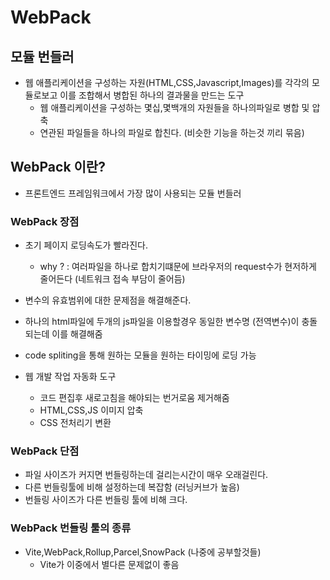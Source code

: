 # WebPack


## 모듈 번들러
- 웹 애플리케이션을 구성하는 자원(HTML,CSS,Javascript,Images)를 각각의 모듈로보고 이를 조합해서 병합된 하나의 결과물을 만드는 도구
  - 웹 애플리케이션을 구성하는 몇십,몇백개의 자원들을 하나의파일로 병합 및 압축 
  - 연관된 파일들을 하나의 파일로 합친다. (비슷한 기능을 하는것 끼리 묶음)

## WebPack 이란?
- 프론트엔드 프레임워크에서 가장 많이 사용되는 모듈 번들러


### WebPack 장점
- 초기 페이지 로딩속도가 빨라진다.
  - why ? : 여러파일을 하나로 합치기떄문에 브라우저의 request수가 현저하게 줄어든다 (네트워크 접속 부담이 줄어듬)

- 변수의 유효범위에 대한 문제점을 해결해준다. 
 - 하나의 html파일에 두개의 js파일을 이용할경우 동일한 변수명 (전역변수)이 충돌되는데 이를 해결해줌 

- code spliting을 통해 원하는 모듈을 원하는 타이밍에 로딩 가능

- 웹 개발 작업 자동화 도구
  - 코드 편집후 새로고침을 해야되는 번거로움 제거해줌 
  - HTML,CSS,JS 이미지 압축 
  - CSS 전처리기 변환

### WebPack 단점
- 파일 사이즈가 커지면 번들링하는데 걸리는시간이 매우 오래걸린다. 
- 다른 번들링툴에 비해 설정하는데 복잡함 (러닝커브가 높음)
- 번들링 사이즈가 다른 번들링 툴에 비해 크다.


### WebPack 번들링 툴의 종류
- Vite,WebPack,Rollup,Parcel,SnowPack (나중에 공부할것들)
  - Vite가 이중에서 별다른 문제없이 좋음 



